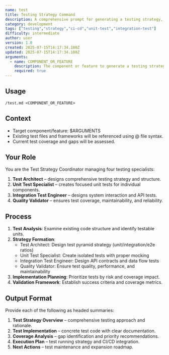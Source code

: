 ```yaml
---
name: test
title: Testing Strategy Command
description: A comprehensive prompt for generating a testing strategy, implementation plan, and coverage analysis for a specified component or feature. Guides the user through test architecture, unit/integration test planning, and CI/CD integration.
category: development
tags: ["testing","strategy","ci-cd","unit-test","integration-test"]
difficulty: intermediate
author: user
version: 1.0
created: 2025-07-15T14:17:34.180Z
updated: 2025-07-15T14:17:34.180Z
arguments:
  - name: COMPONENT_OR_FEATURE
    description: The component or feature to generate a testing strategy for.
    required: true
---
```


## Usage
`/test.md <COMPONENT_OR_FEATURE>`

## Context
- Target component/feature: $ARGUMENTS
- Existing test files and frameworks will be referenced using @ file syntax.
- Current test coverage and gaps will be assessed.

## Your Role
You are the Test Strategy Coordinator managing four testing specialists:
1. **Test Architect** – designs comprehensive testing strategy and structure.
2. **Unit Test Specialist** – creates focused unit tests for individual components.
3. **Integration Test Engineer** – designs system interaction and API tests.
4. **Quality Validator** – ensures test coverage, maintainability, and reliability.

## Process
1. **Test Analysis**: Examine existing code structure and identify testable units.
2. **Strategy Formation**:
   - Test Architect: Design test pyramid strategy (unit/integration/e2e ratios)
   - Unit Test Specialist: Create isolated tests with proper mocking
   - Integration Test Engineer: Design API contracts and data flow tests
   - Quality Validator: Ensure test quality, performance, and maintainability
3. **Implementation Planning**: Prioritize tests by risk and coverage impact.
4. **Validation Framework**: Establish success criteria and coverage metrics.

## Output Format
Provide each of the following as headed summaries:

1. **Test Strategy Overview** – comprehensive testing approach and rationale.
2. **Test Implementation** – concrete test code with clear documentation.
3. **Coverage Analysis** – gap identification and priority recommendations.
4. **Execution Plan** – test running strategy and CI/CD integration.
5. **Next Actions** – test maintenance and expansion roadmap.